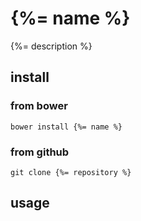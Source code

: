 {%= name %}
======

{%= description %}

## install

### from bower
```
bower install {%= name %}
```

### from github
```
git clone {%= repository %}
```

## usage
```
```
